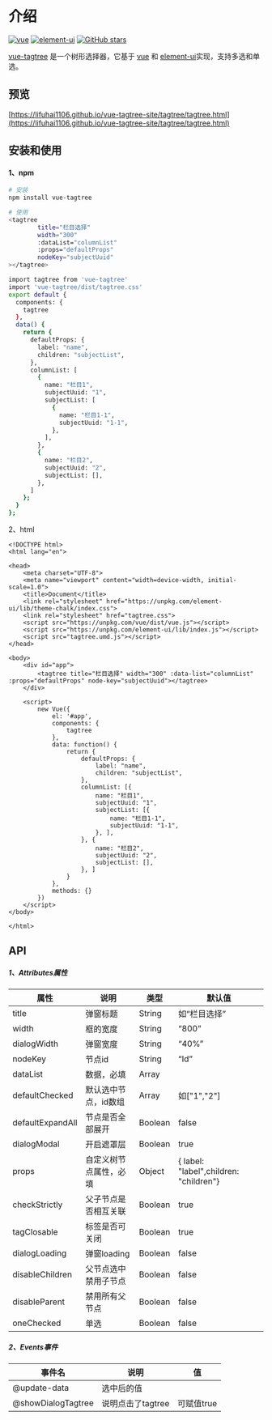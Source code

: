 # 介绍

[![vue](https://img.shields.io/badge/vue-2.6.11-brightgreen.svg)](https://github.com/vuejs/vue)
[![element-ui](https://img.shields.io/badge/element--ui-2.14.1-brightgreen.svg)](https://github.com/ElemeFE/element)
[![GitHub stars](https://img.shields.io/github/stars/LiFuHai1106/vue-tagtree.svg?style=social&label=Stars)](https://github.com/PanJiaChen/vue-element-admin)

<!-- <CodingAD /> -->

[vue-tagtree](https://github.com/LiFuHai1106/vue-tagtree) 是一个树形选择器，它基于 [vue](https://github.com/vuejs/vue) 和 [element-ui](https://github.com/ElemeFE/element)实现，支持多选和单选。

## 预览
[https://lifuhai1106.github.io/vue-tagtree-site/tagtree/tagtree.html](https://lifuhai1106.github.io/vue-tagtree-site/tagtree/tagtree.html)

## 安装和使用

#### 1、npm

```bash
# 安装
npm install vue-tagtree

# 使用
<tagtree 
        title="栏目选择"
        width="300"
        :dataList="columnList"
        :props="defaultProps"
        nodeKey="subjectUuid"
></tagtree>

import tagtree from 'vue-tagtree'
import 'vue-tagtree/dist/tagtree.css'
export default {
  components: {
    tagtree
  },
  data() {
    return {
      defaultProps: {
        label: "name",
        children: "subjectList",
      },
      columnList: [
        {
          name: "栏目1",
          subjectUuid: "1",
          subjectList: [
            {
              name: "栏目1-1",
              subjectUuid: "1-1",
            },
          ],
        },
        {
          name: "栏目2",
          subjectUuid: "2",
          subjectList: [],
        },
      ]
    };
  }
};
```

2、html

```
<!DOCTYPE html>
<html lang="en">

<head>
    <meta charset="UTF-8">
    <meta name="viewport" content="width=device-width, initial-scale=1.0">
    <title>Document</title>
    <link rel="stylesheet" href="https://unpkg.com/element-ui/lib/theme-chalk/index.css">
    <link rel="stylesheet" href="tagtree.css">
    <script src="https://unpkg.com/vue/dist/vue.js"></script>
    <script src="https://unpkg.com/element-ui/lib/index.js"></script>
    <script src="tagtree.umd.js"></script>
</head>

<body>
    <div id="app">
        <tagtree title="栏目选择" width="300" :data-list="columnList" :props="defaultProps" node-key="subjectUuid"></tagtree>
    </div>

    <script>
        new Vue({
            el: '#app',
            components: {
                tagtree
            },
            data: function() {
                return {
                    defaultProps: {
                        label: "name",
                        children: "subjectList",
                    },
                    columnList: [{
                        name: "栏目1",
                        subjectUuid: "1",
                        subjectList: [{
                            name: "栏目1-1",
                            subjectUuid: "1-1",
                        }, ],
                    }, {
                        name: "栏目2",
                        subjectUuid: "2",
                        subjectList: [],
                    }, ]
                }
            },
            methods: {}
        })
    </script>
</body>

</html>
```

## API

##### 1、Attributes属性

| 属性             | 说明                   | 类型    | 默认值                                 |
| ---------------- | ---------------------- | ------- | -------------------------------------- |
| title            | 弹窗标题               | String  | 如“栏目选择”                           |
| width            | 框的宽度               | String  | “800”                                  |
| dialogWidth      | 弹窗宽度               | String  | “40%”                                  |
| nodeKey          | 节点id                 | String  | “Id”                                   |
| dataList         | 数据，必填             | Array   |                                        |
| defaultChecked   | 默认选中节点，id数组   | Array   | 如["1","2"]                            |
| defaultExpandAll | 节点是否全部展开       | Boolean | false                                  |
| dialogModal      | 开启遮罩层             | Boolean | true                                   |
| props            | 自定义树节点属性，必填 | Object  | { label: "label",children: "children"} |
| checkStrictly    | 父子节点是否相互关联   | Boolean | true                                   |
| tagClosable      | 标签是否可关闭         | Boolean | true                                   |
| dialogLoading    | 弹窗loading            | Boolean | false                                  |
| disableChildren  | 父节点选中禁用子节点   | Boolean | false                                  |
| disableParent    | 禁用所有父节点         | Boolean | false                                  |
| oneChecked       | 单选                   | Boolean | false                                  |

##### 2、Events事件

| 事件名             | 说明              | 值         |
| ------------------ | ----------------- | ---------- |
| @update-data       | 选中后的值        |            |
| @showDialogTagtree | 说明点击了tagtree | 可赋值true |

